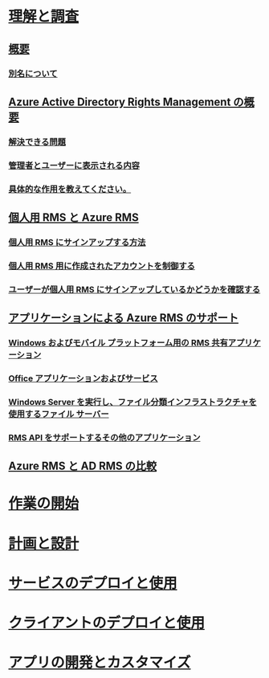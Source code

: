# [理解と調査](azure-rights-management.md)
## [概要](azure-rights-management.md)
### [別名について](azure-rms-aka.md)
## [Azure Active Directory Rights Management の概要](what-is-azure-rms.md)
### [解決できる問題](azure-rms-problems-it-solves.md)
### [管理者とユーザーに表示される内容](what-admins-users-see.md)
### [具体的な作用を教えてください。](how-does-it-work.md)
## [個人用 RMS と Azure RMS](rms-for-individuals.md)
### [個人用 RMS にサインアップする方法](rms-for-individuals-user-sign-up.md)
### [個人用 RMS 用に作成されたアカウントを制御する](rms-for-individuals-take-control.md)
### [ユーザーが個人用 RMS にサインアップしているかどうかを確認する](rms-for-individuals-identify-sign-up.md)
## [アプリケーションによる Azure RMS のサポート](applications-support.md)
### [Windows およびモバイル プラットフォーム用の RMS 共有アプリケーション](sharing-app-support.md)
### [Office アプリケーションおよびサービス](office-apps-services-support.md)
### [Windows Server を実行し、ファイル分類インフラストラクチャを使用するファイル サーバー](file-server-support.md)
### [RMS API をサポートするその他のアプリケーション](api-support.md)
## [Azure RMS と AD RMS の比較](compare-azure-rms-ad-rms.md)
# [作業の開始](/rights-management/get-started/requirements-azure-rms)
# [計画と設計](/rights-management/plan-design/deployment-roadmap)
# [サービスのデプロイと使用](/rights-management/deploy-use/activate-service)
# [クライアントのデプロイと使用](/rights-management/rms-client/use-client)
# [アプリの開発とカスタマイズ](/rights-management/develop/developers-guide)


<!--HONumber=Apr16_HO4-->


